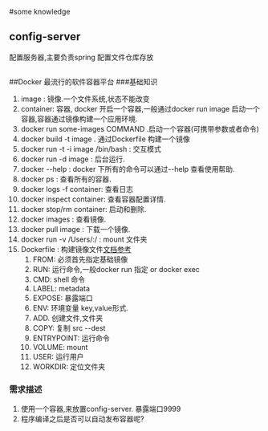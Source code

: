 #some knowledge
## config-server
配置服务器,主要负责spring 配置文件仓库存放
##











##Docker
最流行的软件容器平台
###基础知识
1. image : 镜像.一个文件系统,状态不能改变
2. container: 容器, docker 开启一个容器,一般通过docker run image 启动一个容器,容器通过镜像构建一个应用环境.
3. docker run some-images COMMAND .启动一个容器(可携带参数或者命令)
4. docker build -t image . 通过Dockerfile 构建一个镜像
5. docker run -t -i image /bin/bash  : 交互模式
6. docker run -d image : 后台运行.
6. docker --help : docker 下所有的命令可以通过--help 查看使用帮助.
7. docker ps : 查看所有的容器.
8. docker logs -f container: 查看日志
9. docker inspect container: 查看容器配置详情.
10. docker stop/rm container: 启动和删除.
11. docker images : 查看镜像.
12. docker pull image : 下载一个镜像.
13. docker run -v /Users/<path>:/<conatiner path> : mount 文件夹
14. Dockerfile : 构建镜像文件[文档参考](https://docs.docker.com/engine/reference/builder/)
    1. FROM: 必须首先指定基础镜像
    2. RUN: 运行命令,一般docker run 指定 or docker exec 
    3. CMD: shell 命令
    4. LABEL: metadata
    5. EXPOSE: 暴露端口
    6. ENV: 环境变量 key,value形式.
    7. ADD. 创建文件,文件夹
    8. COPY: 复制 src --dest
    9. ENTRYPOINT: 运行命令
    10. VOLUME: mount
    11. USER: 运行用户
    12. WORKDIR: 定位文件夹

### 需求描述
1. 使用一个容器,来放置config-server. 暴露端口9999
2. 程序编译之后是否可以自动发布容器呢?

